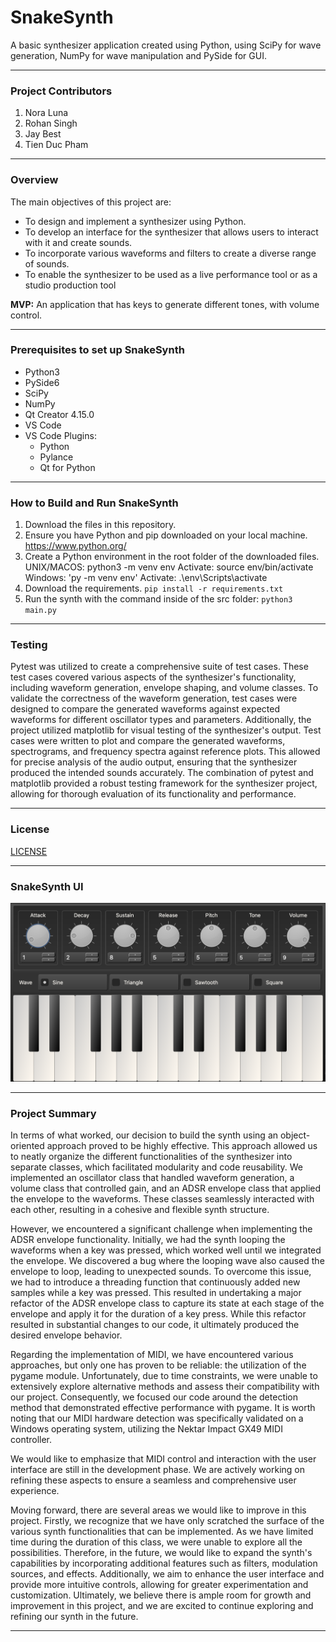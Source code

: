 # SnakeSynth
A basic synthesizer application created using Python, using SciPy for wave generation, NumPy for wave manipulation and PySide for GUI.
___

### Project Contributors
1. Nora Luna
2. Rohan Singh
3. Jay Best
4. Tien Duc Pham
___

### Overview
The main objectives of this project are:
- To design and implement a synthesizer using Python.
- To develop an interface for the synthesizer that allows users to interact with it and create sounds.
- To incorporate various waveforms and filters to create a diverse range of sounds.
- To enable the synthesizer to be used as a live performance tool or as a studio production tool

**MVP:** An application that has keys to generate different tones, with volume control.
___
### Prerequisites to set up SnakeSynth

- Python3
- PySide6
- SciPy
- NumPy
- Qt Creator 4.15.0
- VS Code
- VS Code Plugins:
	- Python
	- Pylance
	- Qt for Python
___

### How to Build and Run SnakeSynth

1. Download the files in this repository.
2. Ensure you have Python and pip downloaded on your local machine.
	https://www.python.org/
3. Create a Python environment in the root folder of the downloaded files.
	UNIX/MACOS: python3 -m venv env Activate: source env/bin/activate
	Windows: 'py -m venv env' Activate:  .\env\Scripts\activate
4. Download the requirements. 
	`pip install -r requirements.txt`
4. Run the synth with the command inside of the src folder:
	`python3 main.py`
_____

### Testing

Pytest was utilized to create a comprehensive suite of test cases. These test cases covered various aspects of the synthesizer's functionality, including waveform generation, envelope shaping, and volume classes. To validate the correctness of the waveform generation, test cases were designed to compare the generated waveforms against expected waveforms for different oscillator types and parameters. Additionally, the project utilized matplotlib for visual testing of the synthesizer's output. Test cases were written to plot and compare the generated waveforms, spectrograms, and frequency spectra against reference plots. This allowed for precise analysis of the audio output, ensuring that the synthesizer produced the intended sounds accurately. The combination of pytest and matplotlib provided a robust testing framework for the synthesizer project, allowing for thorough evaluation of its functionality and performance. 
_____

### License

[LICENSE](https://gitlab.cecs.pdx.edu/snakesynth/snakesynth/-/blob/main/LICENSE)
_____
### SnakeSynth UI

![synthesizer with 25 keys, wave changing options, and knobs for adsr, volume, pitch, and tone](snakeSynthUI.png)
_____

### Project Summary

In terms of what worked, our decision to build the synth using an object-oriented approach proved to be highly effective. This approach allowed us to neatly organize the different functionalities of the synthesizer into separate classes, which facilitated modularity and code reusability. We implemented an oscillator class that handled waveform generation, a volume class that controlled gain, and an ADSR envelope class that applied the envelope to the waveforms. These classes seamlessly interacted with each other, resulting in a cohesive and flexible synth structure.

However, we encountered a significant challenge when implementing the ADSR envelope functionality. Initially, we had the synth looping the waveforms when a key was pressed, which worked well until we integrated the envelope. We discovered a bug where the looping wave also caused the envelope to loop, leading to unexpected sounds. To overcome this issue, we had to introduce a threading function that continuously added new samples while a key was pressed. This resulted in undertaking a major refactor of the ADSR envelope class to capture its state at each stage of the envelope and apply it for the duration of a key press. While this refactor resulted in substantial changes to our code, it ultimately produced the desired envelope behavior.

Regarding the implementation of MIDI, we have encountered various approaches, but only one has proven to be reliable: the utilization of the pygame module. Unfortunately, due to time constraints, we were unable to extensively explore alternative methods and assess their compatibility with our project. Consequently, we focused our code around the detection method that demonstrated effective performance with pygame. It is worth noting that our MIDI hardware detection was specifically validated on a Windows operating system, utilizing the Nektar Impact GX49 MIDI controller.

We would like to emphasize that MIDI control and interaction with the user interface are still in the development phase. We are actively working on refining these aspects to ensure a seamless and comprehensive user experience.

Moving forward, there are several areas we would like to improve in this project. Firstly, we recognize that we have only scratched the surface of the various synth functionalities that can be implemented. As we have limited time during the duration of this class, we were unable to explore all the possibilities. Therefore, in the future, we would like to expand the synth's capabilities by incorporating additional features such as filters, modulation sources, and effects. Additionally, we aim to enhance the user interface and provide more intuitive controls, allowing for greater experimentation and customization. Ultimately, we believe there is ample room for growth and improvement in this project, and we are excited to continue exploring and refining our synth in the future.
_____
